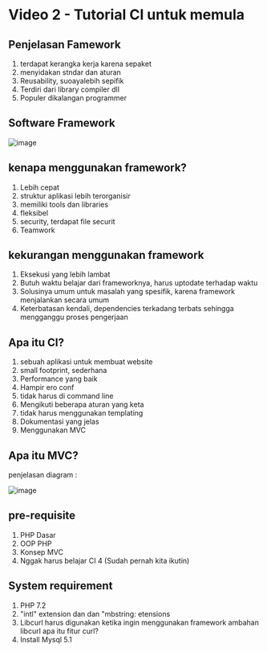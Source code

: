 # Video 2 - Tutorial CI untuk memula

## Penjelasan Famework
1. terdapat kerangka kerja karena sepaket
2. menyidakan stndar dan aturan
3. Reusability, suoayalebih sepifik
4. Terdiri dari library compiler dll
5. Populer dikalangan programmer


## Software Framework

![image](https://user-images.githubusercontent.com/58683035/153884698-60242d8b-67b1-4089-ab2e-2726e2a2e227.png)

## kenapa menggunakan framework?
1. Lebih cepat
2. struktur aplikasi lebih terorganisir
3. memiliki tools dan libraries
4. fleksibel
5. security, terdapat file securit
6. Teamwork

## kekurangan menggunakan framework
1. Eksekusi yang lebih lambat
2. Butuh waktu belajar dari frameworknya, harus uptodate terhadap waktu
3. Solusinya umum untuk masalah yang spesifik, karena framework menjalankan secara umum
4. Keterbatasan kendali, dependencies terkadang terbats sehingga mengganggu proses pengerjaan

## Apa itu CI?
1. sebuah aplikasi untuk membuat website
2. small footprint, sederhana
3. Performance yang baik
4. Hampir ero conf
5. tidak harus di command line
6. Mengikuti beberapa aturan yang keta
7. tidak harus menggunakan templating
8. Dokumentasi yang jelas
9. Menggunakan MVC

## Apa itu MVC?
penjelasan diagram :

![image](https://user-images.githubusercontent.com/58683035/153885636-2aa24c1f-48f5-4c88-a8ca-2e532d9ef4df.png)

## pre-requisite
1. PHP Dasar
2. OOP PHP
3. Konsep MVC
4. Nggak harus belajar CI 4 (Sudah pernah kita ikutin)

## System requirement
1. PHP 7.2
2. "intl" extension dan dan "mbstring: etensions
3. Libcurl harus digunakan ketika ingin menggunakan framework ambahan libcurl apa itu fitur curl?
4. Install Mysql 5.1
